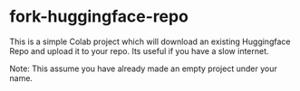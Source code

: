 # fork-huggingface-repo

This is a simple Colab project which will download an existing Huggingface Repo and upload it to your repo. Its useful if you have a slow internet.

Note: This assume you have already made an empty project under your name.
